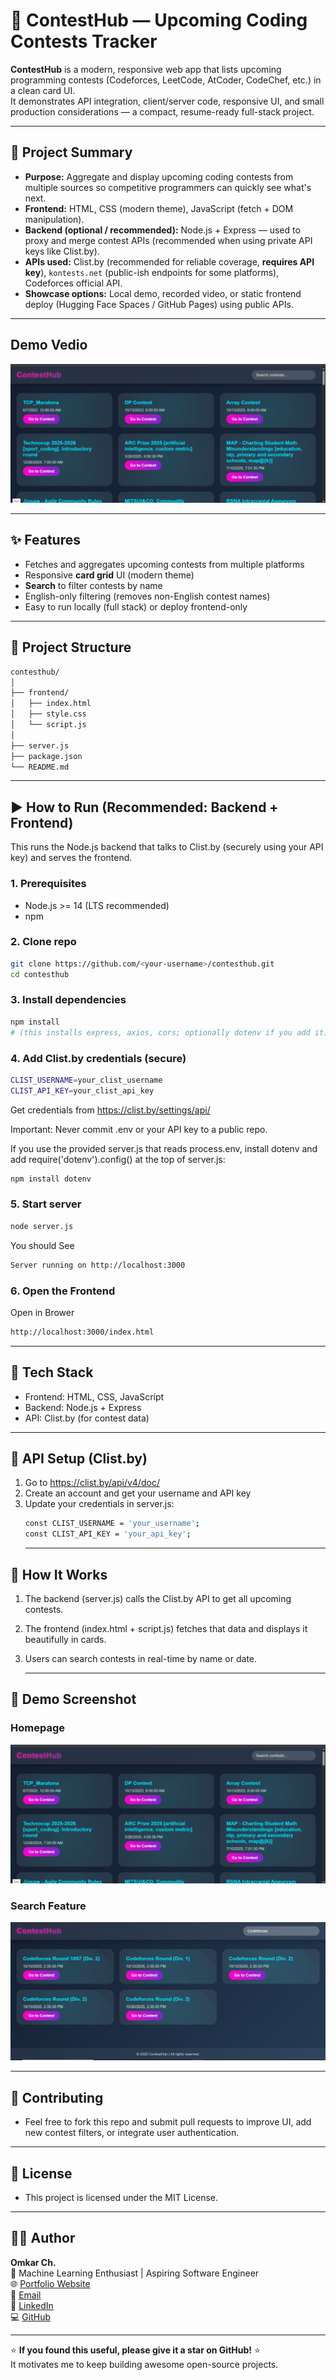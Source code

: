 # 🚀 ContestHub — Upcoming Coding Contests Tracker

**ContestHub** is a modern, responsive web app that lists upcoming programming contests (Codeforces, LeetCode, AtCoder, CodeChef, etc.) in a clean card UI.  
It demonstrates API integration, client/server code, responsive UI, and small production considerations — a compact, resume-ready full-stack project.

---

## 🔎 Project Summary

- **Purpose:** Aggregate and display upcoming coding contests from multiple sources so competitive programmers can quickly see what's next.
- **Frontend:** HTML, CSS (modern theme), JavaScript (fetch + DOM manipulation).
- **Backend (optional / recommended):** Node.js + Express — used to proxy and merge contest APIs (recommended when using private API keys like Clist.by).
- **APIs used:** Clist.by (recommended for reliable coverage, **requires API key**), `kontests.net` (public-ish endpoints for some platforms), Codeforces official API.
- **Showcase options:** Local demo, recorded video, or static frontend deploy (Hugging Face Spaces / GitHub Pages) using public APIs.

---
## Demo Vedio
[![Watch Demo](assets/Homepage.png)](https://drive.google.com/file/d/1Z09RUKTi2fAiEGAmmf5oeXmln9fAcQsf/view?usp=sharing)

---

## ✨ Features

- Fetches and aggregates upcoming contests from multiple platforms
- Responsive **card grid** UI (modern theme)
- **Search** to filter contests by name
- English-only filtering (removes non-English contest names)
- Easy to run locally (full stack) or deploy frontend-only

---

## 📁 Project Structure

```bash
contesthub/
│
├── frontend/
│   ├── index.html
│   ├── style.css
│   └── script.js
│
├── server.js
├── package.json
└── README.md
```

---

## ▶️ How to Run (Recommended: Backend + Frontend)

This runs the Node.js backend that talks to Clist.by (securely using your API key) and serves the frontend.

### 1. Prerequisites

- Node.js >= 14 (LTS recommended)
- npm

### 2. Clone repo

```bash
git clone https://github.com/<your-username>/contesthub.git
cd contesthub
```
###  3. Install dependencies
```bash
npm install
# (this installs express, axios, cors; optionally dotenv if you add it)
```
### 4. Add Clist.by credentials (secure)
```bash
CLIST_USERNAME=your_clist_username
CLIST_API_KEY=your_clist_api_key
```
Get credentials from https://clist.by/settings/api/

Important: Never commit .env or your API key to a public repo.

If you use the provided server.js that reads process.env, install dotenv and add require('dotenv').config() at the top of server.js:
```bash
npm install dotenv

```
### 5. Start server
```bash
node server.js
```
You should See
```bash
Server running on http://localhost:3000

```
### 6. Open the Frontend
Open in Brower
```bash
http://localhost:3000/index.html

```
---
## 🧩 Tech Stack
- Frontend: HTML, CSS, JavaScript
- Backend: Node.js + Express
- API: Clist.by (for contest data)

---
## 🔑 API Setup (Clist.by)
1. Go to https://clist.by/api/v4/doc/
2. Create an account and get your username and API key
3. Update your credentials in server.js:
   ```bash
   const CLIST_USERNAME = 'your_username';
   const CLIST_API_KEY = 'your_api_key';
   ```
   ---
## 🧭 How It Works
1. The backend (server.js) calls the Clist.by API to get all upcoming contests.
2. The frontend (index.html + script.js) fetches that data and displays it beautifully in cards.
3. Users can search contests in real-time by name or date.
   
   ---
   
## 📸 Demo Screenshot
### Homepage
![Homepage](assets/Homepage.png)

### Search Feature
![Search](assets/search.png)


---

 ## 🤝 Contributing
   - Feel free to fork this repo and submit pull requests to improve UI, add new contest filters, or integrate user authentication.
   
---

## 📜 License
   - This project is licensed under the MIT License.
   
---

## 👨‍💻 Author

**Omkar Ch.**  
💼 Machine Learning Enthusiast | Aspiring Software Engineer  
🌐 [Portfolio Website](https://omkar-ai-vision.lovable.app/)  
📧 [Email](mailto:chomkar1872@gmail.com)  
🔗 [LinkedIn](https://www.linkedin.com/in/omkar1872/)  
💻 [GitHub](https://github.com/omkar1872)

---

⭐ **If you found this useful, please give it a star on GitHub!** ⭐  
It motivates me to keep building awesome open-source projects.






  
